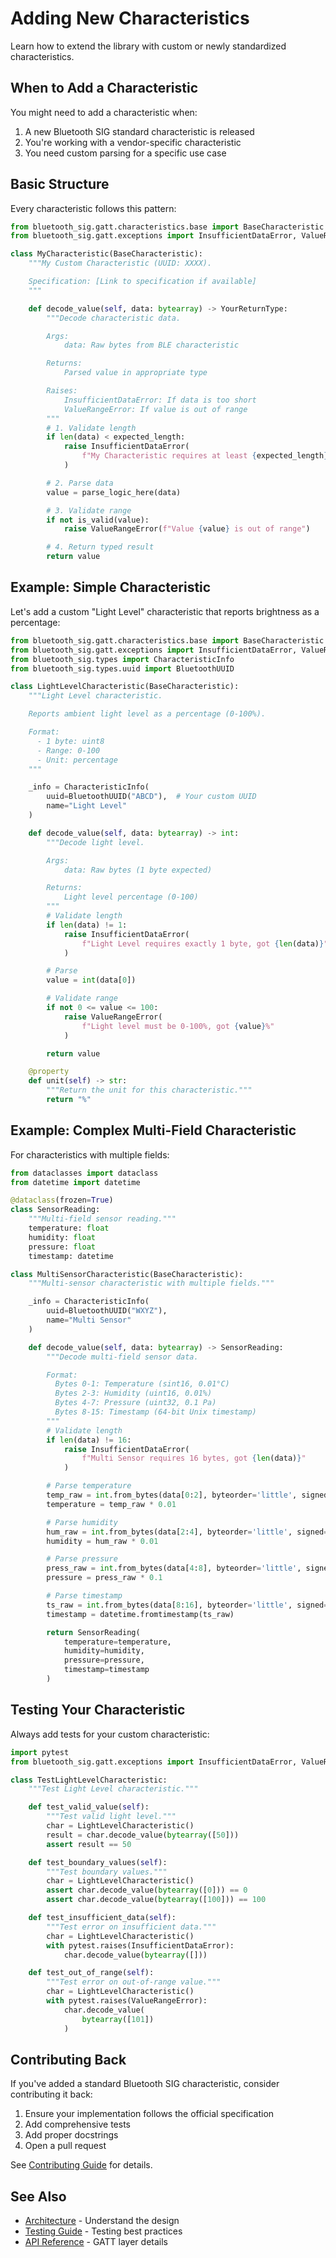 # Adding New Characteristics

Learn how to extend the library with custom or newly standardized characteristics.

## When to Add a Characteristic

You might need to add a characteristic when:

1. A new Bluetooth SIG standard characteristic is released
1. You're working with a vendor-specific characteristic
1. You need custom parsing for a specific use case

## Basic Structure

Every characteristic follows this pattern:

```python
from bluetooth_sig.gatt.characteristics.base import BaseCharacteristic
from bluetooth_sig.gatt.exceptions import InsufficientDataError, ValueRangeError

class MyCharacteristic(BaseCharacteristic):
    """My Custom Characteristic (UUID: XXXX).

    Specification: [Link to specification if available]
    """

    def decode_value(self, data: bytearray) -> YourReturnType:
        """Decode characteristic data.

        Args:
            data: Raw bytes from BLE characteristic

        Returns:
            Parsed value in appropriate type

        Raises:
            InsufficientDataError: If data is too short
            ValueRangeError: If value is out of range
        """
        # 1. Validate length
        if len(data) < expected_length:
            raise InsufficientDataError(
                f"My Characteristic requires at least {expected_length} bytes"
            )

        # 2. Parse data
        value = parse_logic_here(data)

        # 3. Validate range
        if not is_valid(value):
            raise ValueRangeError(f"Value {value} is out of range")

        # 4. Return typed result
        return value
```

## Example: Simple Characteristic

Let's add a custom "Light Level" characteristic that reports brightness as a percentage:

```python
from bluetooth_sig.gatt.characteristics.base import BaseCharacteristic
from bluetooth_sig.gatt.exceptions import InsufficientDataError, ValueRangeError
from bluetooth_sig.types import CharacteristicInfo
from bluetooth_sig.types.uuid import BluetoothUUID

class LightLevelCharacteristic(BaseCharacteristic):
    """Light Level characteristic.

    Reports ambient light level as a percentage (0-100%).

    Format:
      - 1 byte: uint8
      - Range: 0-100
      - Unit: percentage
    """

    _info = CharacteristicInfo(
        uuid=BluetoothUUID("ABCD"),  # Your custom UUID
        name="Light Level"
    )

    def decode_value(self, data: bytearray) -> int:
        """Decode light level.

        Args:
            data: Raw bytes (1 byte expected)

        Returns:
            Light level percentage (0-100)
        """
        # Validate length
        if len(data) != 1:
            raise InsufficientDataError(
                f"Light Level requires exactly 1 byte, got {len(data)}"
            )

        # Parse
        value = int(data[0])

        # Validate range
        if not 0 <= value <= 100:
            raise ValueRangeError(
                f"Light level must be 0-100%, got {value}%"
            )

        return value

    @property
    def unit(self) -> str:
        """Return the unit for this characteristic."""
        return "%"
```

## Example: Complex Multi-Field Characteristic

For characteristics with multiple fields:

```python
from dataclasses import dataclass
from datetime import datetime

@dataclass(frozen=True)
class SensorReading:
    """Multi-field sensor reading."""
    temperature: float
    humidity: float
    pressure: float
    timestamp: datetime

class MultiSensorCharacteristic(BaseCharacteristic):
    """Multi-sensor characteristic with multiple fields."""

    _info = CharacteristicInfo(
        uuid=BluetoothUUID("WXYZ"),
        name="Multi Sensor"
    )

    def decode_value(self, data: bytearray) -> SensorReading:
        """Decode multi-field sensor data.

        Format:
          Bytes 0-1: Temperature (sint16, 0.01°C)
          Bytes 2-3: Humidity (uint16, 0.01%)
          Bytes 4-7: Pressure (uint32, 0.1 Pa)
          Bytes 8-15: Timestamp (64-bit Unix timestamp)
        """
        # Validate length
        if len(data) != 16:
            raise InsufficientDataError(
                f"Multi Sensor requires 16 bytes, got {len(data)}"
            )

        # Parse temperature
        temp_raw = int.from_bytes(data[0:2], byteorder='little', signed=True)
        temperature = temp_raw * 0.01

        # Parse humidity
        hum_raw = int.from_bytes(data[2:4], byteorder='little', signed=False)
        humidity = hum_raw * 0.01

        # Parse pressure
        press_raw = int.from_bytes(data[4:8], byteorder='little', signed=False)
        pressure = press_raw * 0.1

        # Parse timestamp
        ts_raw = int.from_bytes(data[8:16], byteorder='little', signed=False)
        timestamp = datetime.fromtimestamp(ts_raw)

        return SensorReading(
            temperature=temperature,
            humidity=humidity,
            pressure=pressure,
            timestamp=timestamp
        )
```

## Testing Your Characteristic

Always add tests for your custom characteristic:

```python
import pytest
from bluetooth_sig.gatt.exceptions import InsufficientDataError, ValueRangeError

class TestLightLevelCharacteristic:
    """Test Light Level characteristic."""

    def test_valid_value(self):
        """Test valid light level."""
        char = LightLevelCharacteristic()
        result = char.decode_value(bytearray([50]))
        assert result == 50

    def test_boundary_values(self):
        """Test boundary values."""
        char = LightLevelCharacteristic()
        assert char.decode_value(bytearray([0])) == 0
        assert char.decode_value(bytearray([100])) == 100

    def test_insufficient_data(self):
        """Test error on insufficient data."""
        char = LightLevelCharacteristic()
        with pytest.raises(InsufficientDataError):
            char.decode_value(bytearray([]))

    def test_out_of_range(self):
        """Test error on out-of-range value."""
        char = LightLevelCharacteristic()
        with pytest.raises(ValueRangeError):
            char.decode_value(
                bytearray([101])
            )
```

## Contributing Back

If you've added a standard Bluetooth SIG characteristic,
consider contributing it back:

1. Ensure your implementation follows the official specification
1. Add comprehensive tests
1. Add proper docstrings
1. Open a pull request

See [Contributing Guide](../contributing.md) for details.

## See Also

- [Architecture](../architecture/index.md) - Understand the design
- [Testing Guide](../testing.md) - Testing best practices
- [API Reference](../api/gatt.md) - GATT layer details
